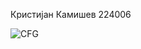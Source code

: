 Кристијан Камишев 224006


![CFG](https://github.com/Kamishev14/SI_2024_lab2_224006/assets/149070627/e2cde2e9-3569-461d-bddc-fd077869cf62)
